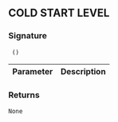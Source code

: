 ## COLD START LEVEL


### Signature

` ()`


| Parameter | Description |
| --- | --- |


### Returns

`None`